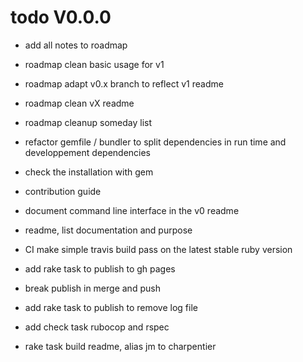 # todo V0.0.0


- add all notes to roadmap
- roadmap clean basic usage for v1
- roadmap adapt v0.x branch to reflect v1 readme
- roadmap clean vX readme
- roadmap cleanup someday list


- refactor gemfile / bundler to split dependencies in run time and developpement dependencies
- check the installation with gem
- contribution guide
- document command line interface in the v0 readme
- readme, list documentation and purpose
- CI make simple travis build pass on the latest stable ruby version
- add rake task to publish to gh pages
- break publish in merge and push
- add rake task to publish to remove log file
- add check task rubocop and rspec
- rake task build readme, alias jm to charpentier
